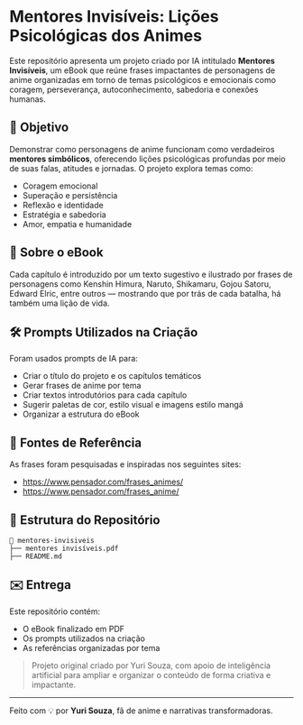 
# Mentores Invisíveis: Lições Psicológicas dos Animes

Este repositório apresenta um projeto criado por IA intitulado **Mentores Invisíveis**, um eBook que reúne frases impactantes de personagens de anime organizadas em torno de temas psicológicos e emocionais como coragem, perseverança, autoconhecimento, sabedoria e conexões humanas.

## 🎯 Objetivo

Demonstrar como personagens de anime funcionam como verdadeiros **mentores simbólicos**, oferecendo lições psicológicas profundas por meio de suas falas, atitudes e jornadas. O projeto explora temas como:

- Coragem emocional
- Superação e persistência
- Reflexão e identidade
- Estratégia e sabedoria
- Amor, empatia e humanidade

## 📘 Sobre o eBook

Cada capítulo é introduzido por um texto sugestivo e ilustrado por frases de personagens como Kenshin Himura, Naruto, Shikamaru, Gojou Satoru, Edward Elric, entre outros — mostrando que por trás de cada batalha, há também uma lição de vida.

## 🛠️ Prompts Utilizados na Criação

Foram usados prompts de IA para:

- Criar o título do projeto e os capítulos temáticos
- Gerar frases de anime por tema
- Criar textos introdutórios para cada capítulo
- Sugerir paletas de cor, estilo visual e imagens estilo mangá
- Organizar a estrutura do eBook

## 🔗 Fontes de Referência

As frases foram pesquisadas e inspiradas nos seguintes sites:

- https://www.pensador.com/frases_animes/
- https://www.pensador.com/frases_anime/

## 📂 Estrutura do Repositório

```
📁 mentores-invisiveis
├── mentores invisíveis.pdf
├── README.md
```

## ✉️ Entrega

Este repositório contém:
- O eBook finalizado em PDF
- Os prompts utilizados na criação
- As referências organizadas por tema

> Projeto original criado por Yuri Souza, com apoio de inteligência artificial para ampliar e organizar o conteúdo de forma criativa e impactante.

---

Feito com 💡 por **Yuri Souza**, fã de anime e narrativas transformadoras.
